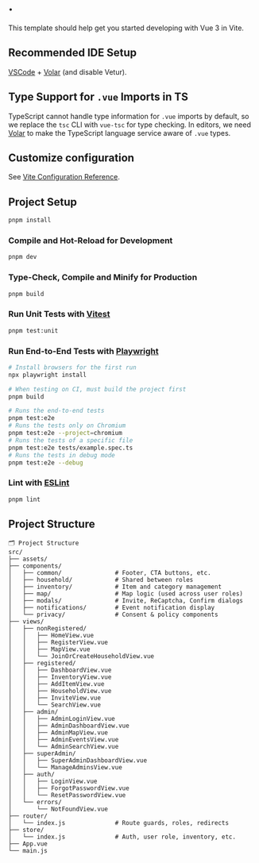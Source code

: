 # .

This template should help get you started developing with Vue 3 in Vite.

## Recommended IDE Setup

[VSCode](https://code.visualstudio.com/) + [Volar](https://marketplace.visualstudio.com/items?itemName=Vue.volar) (and disable Vetur).

## Type Support for `.vue` Imports in TS

TypeScript cannot handle type information for `.vue` imports by default, so we replace the `tsc` CLI with `vue-tsc` for type checking. In editors, we need [Volar](https://marketplace.visualstudio.com/items?itemName=Vue.volar) to make the TypeScript language service aware of `.vue` types.

## Customize configuration

See [Vite Configuration Reference](https://vite.dev/config/).

## Project Setup

```sh
pnpm install
```

### Compile and Hot-Reload for Development

```sh
pnpm dev
```

### Type-Check, Compile and Minify for Production

```sh
pnpm build
```

### Run Unit Tests with [Vitest](https://vitest.dev/)

```sh
pnpm test:unit
```

### Run End-to-End Tests with [Playwright](https://playwright.dev)

```sh
# Install browsers for the first run
npx playwright install

# When testing on CI, must build the project first
pnpm build

# Runs the end-to-end tests
pnpm test:e2e
# Runs the tests only on Chromium
pnpm test:e2e --project=chromium
# Runs the tests of a specific file
pnpm test:e2e tests/example.spec.ts
# Runs the tests in debug mode
pnpm test:e2e --debug
```

### Lint with [ESLint](https://eslint.org/)

```sh
pnpm lint
```

## Project Structure

```
🗂️ Project Structure
src/
├── assets/
├── components/
│   ├── common/               # Footer, CTA buttons, etc.
│   ├── household/            # Shared between roles
│   ├── inventory/            # Item and category management
│   ├── map/                  # Map logic (used across user roles)
│   ├── modals/               # Invite, ReCaptcha, Confirm dialogs
│   ├── notifications/        # Event notification display
│   └── privacy/              # Consent & policy components
├── views/
│   ├── nonRegistered/
│   │   ├── HomeView.vue
│   │   ├── RegisterView.vue
│   │   ├── MapView.vue
│   │   └── JoinOrCreateHouseholdView.vue
│   ├── registered/
│   │   ├── DashboardView.vue
│   │   ├── InventoryView.vue
│   │   ├── AddItemView.vue
│   │   ├── HouseholdView.vue
│   │   ├── InviteView.vue
│   │   └── SearchView.vue
│   ├── admin/
│   │   ├── AdminLoginView.vue
│   │   ├── AdminDashboardView.vue
│   │   ├── AdminMapView.vue
│   │   ├── AdminEventsView.vue
│   │   └── AdminSearchView.vue
│   ├── superAdmin/
│   │   ├── SuperAdminDashboardView.vue
│   │   └── ManageAdminsView.vue
│   ├── auth/
│   │   ├── LoginView.vue
│   │   ├── ForgotPasswordView.vue
│   │   └── ResetPasswordView.vue
│   └── errors/
│       └── NotFoundView.vue
├── router/
│   └── index.js              # Route guards, roles, redirects
├── store/
│   └── index.js              # Auth, user role, inventory, etc.
├── App.vue
└── main.js
```
